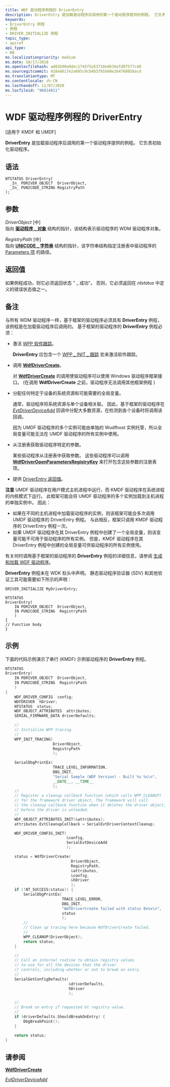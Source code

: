 ```yaml
---
title: WDF 驱动程序例程的 DriverEntry
description: DriverEntry 是加载驱动程序后调用的第一个驱动程序提供的例程。 它负责初始化驱动程序。
keywords:
- DriverEntry 例程
- 例程
- DRIVER_INITIALIZE 例程
topic_type:
- apiref
api_type:
- NA
ms.localizationpriority: medium
ms.date: 10/17/2018
ms.openlocfilehash: ad81b90a9dec1745f5a53710e8639afd07577c48
ms.sourcegitcommit: 418e6617e2a695c9cb4b37b5b60e264760858acd
ms.translationtype: MT
ms.contentlocale: zh-CN
ms.lasthandoff: 12/07/2020
ms.locfileid: "96814811"
---
```

# <a name="driverentry-for-wdf-drivers-routine"></a>WDF 驱动程序例程的 DriverEntry


\[适用于 KMDF 和 UMDF\]

**DriverEntry** 是加载驱动程序后调用的第一个驱动程序提供的例程。 它负责初始化驱动程序。

<a name="syntax"></a>语法
------

```ManagedCPlusPlus
NTSTATUS DriverEntry(
  _In_ PDRIVER_OBJECT  DriverObject,
  _In_ PUNICODE_STRING RegistryPath
);
```

<a name="parameters"></a>参数
----------

*DriverObject* \[中\]  
指向 [**驱动程序 \_ 对象**](/windows-hardware/drivers/ddi/wdm/ns-wdm-_driver_object) 结构的指针，该结构表示驱动程序的 WDM 驱动程序对象。

*RegistryPath* \[中\]  
指向 [**UNICODE \_ 字符串**](/windows-hardware/drivers/ddi/wudfwdm/ns-wudfwdm-_unicode_string) 结构的指针，该字符串结构指定注册表中驱动程序的 [Parameters 项](./introduction-to-registry-keys-for-drivers.md) 的路径。

<a name="return-value"></a>返回值
------------

如果例程成功，则它必须返回状态 " \_ 成功"。 否则，它必须返回在 *ntstatus* 中定义的错误状态值之一。

<a name="remarks"></a>备注
-------

与所有 WDM 驱动程序一样，基于框架的驱动程序必须具有 **DriverEntry** 例程，该例程是在加载驱动程序后调用的。 基于框架的驱动程序的 **DriverEntry** 例程必须：

-   激活 [WPP 软件跟踪](./using-wpp-software-tracing-in-kmdf-and-umdf-2-drivers.md)。

    **DriverEntry** 应包含一个 [WPP \_ INIT \_ 跟踪](/previous-versions/windows/hardware/previsioning-framework/ff556191(v=vs.85)) 宏来激活软件跟踪。

-   调用 [**WdfDriverCreate**](/windows-hardware/drivers/ddi/wdfdriver/nf-wdfdriver-wdfdrivercreate)。

    对 [**WdfDriverCreate**](/windows-hardware/drivers/ddi/wdfdriver/nf-wdfdriver-wdfdrivercreate) 的调用使驱动程序可以使用 Windows 驱动程序框架接口。  (在调用 **WdfDriverCreate** 之前，驱动程序无法调用其他框架例程 ) 

-   分配任何特定于设备的系统资源和可能需要的全局变量。

    通常，驱动程序将系统资源与单个设备相关联。 因此，基于框架的驱动程序在 [*EvtDriverDeviceAdd*](/windows-hardware/drivers/ddi/wdfdriver/nc-wdfdriver-evt_wdf_driver_device_add) 回调中分配大多数资源，在检测到各个设备时将调用该回调。

    因为 UMDF 驱动程序的多个实例可能由单独的 Wudfhost 实例托管，所以全局变量可能无法在 UMDF 驱动程序的所有实例中使用。

-   从注册表获取驱动程序特定的参数。

    某些驱动程序从注册表中获取参数。 这些驱动程序可以调用 [**WdfDriverOpenParametersRegistryKey**](/windows-hardware/drivers/ddi/wdfdriver/nf-wdfdriver-wdfdriveropenparametersregistrykey) 来打开包含这些参数的注册表项。

-   提供 [DriverEntry 返回值](../kernel/driverentry-return-values.md)。

**注意**  UMDF 驱动程序在用户模式主机进程中运行，而 KMDF 驱动程序在系统进程的内核模式下运行。 此框架可能会将 UMDF 驱动程序的多个实例加载到主机进程的单独实例中。 因此：

 

-   如果在不同的主机进程中加载驱动程序的实例，则该框架可能会多次调用 UMDF 驱动程序的 DriverEntry 例程。 与此相反，框架只调用 KMDF 驱动程序的 DriverEntry 例程一次。
-   如果 UMDF 驱动程序在其 DriverEntry 例程中创建了一个全局变量，则该变量可能不可用于驱动程序的所有实例。 但是，KMDF 驱动程序在其 DriverEntry 例程中创建的全局变量可供驱动程序的所有实例使用。

有关何时调用基于框架的驱动程序的 **DriverEntry** 例程的详细信息，请参阅 [生成和加载 WDF 驱动程序](./building-and-loading-a-kmdf-driver.md)。

**DriverEntry** 例程未在 WDK 标头中声明。 静态驱动程序验证器 (SDV) 和其他验证工具可能需要如下所示的声明：

``` syntax
DRIVER_INITIALIZE MyDriverEntry;

NTSTATUS
DriverEntry(
    IN PDRIVER_OBJECT  DriverObject,
    IN PUNICODE_STRING  RegistryPath
    )
{
// Function body
}
```

<a name="examples"></a>示例
--------

下面的代码示例演示了串行 (KMDF) 示例驱动程序的 **DriverEntry** 例程。

```cpp
NTSTATUS
DriverEntry(
    IN PDRIVER_OBJECT  DriverObject,
    IN PUNICODE_STRING  RegistryPath
    )
{
    WDF_DRIVER_CONFIG  config;
    WDFDRIVER  hDriver;
    NTSTATUS  status;
    WDF_OBJECT_ATTRIBUTES  attributes;
    SERIAL_FIRMWARE_DATA driverDefaults;

    //
    // Initialize WPP tracing.
    //
    WPP_INIT_TRACING(
                     DriverObject,
                     RegistryPath
                     );

    SerialDbgPrintEx(
                     TRACE_LEVEL_INFORMATION,
                     DBG_INIT,
                     "Serial Sample (WDF Version) - Built %s %s\n",
                     __DATE__, __TIME__
                     );
    //
    // Register a cleanup callback function (which calls WPP_CLEANUP)
    // for the framework driver object. The framework will call
    // the cleanup callback function when it deletes the driver object,
    // before the driver is unloaded.
    //
    WDF_OBJECT_ATTRIBUTES_INIT(&attributes);
    attributes.EvtCleanupCallback = SerialEvtDriverContextCleanup;

    WDF_DRIVER_CONFIG_INIT(
                           &config,
                           SerialEvtDeviceAdd
                           );

    status = WdfDriverCreate(
                             DriverObject,
                             RegistryPath,
                             &attributes,
                             &config,
                             &hDriver
                             );
    if (!NT_SUCCESS(status)) {
        SerialDbgPrintEx(
                         TRACE_LEVEL_ERROR,
                         DBG_INIT,
                         "WdfDriverCreate failed with status 0x%x\n",
                         status
                         );
        //
        // Clean up tracing here because WdfDriverCreate failed.
        //
        WPP_CLEANUP(DriverObject);
        return status;
    }

    //
    // Call an internal routine to obtain registry values
    // to use for all the devices that the driver 
    // controls, including whether or not to break on entry.
    //
    SerialGetConfigDefaults(
                            &driverDefaults,
                            hDriver
                            );

    //
    // Break on entry if requested bt registry value.
    //
    if (driverDefaults.ShouldBreakOnEntry) {
        DbgBreakPoint();
    }

    return status;
}
```

## <a name="see-also"></a>请参阅


[**WdfDriverCreate**](/windows-hardware/drivers/ddi/wdfdriver/nf-wdfdriver-wdfdrivercreate)

[*EvtDriverDeviceAdd*](/windows-hardware/drivers/ddi/wdfdriver/nc-wdfdriver-evt_wdf_driver_device_add)

